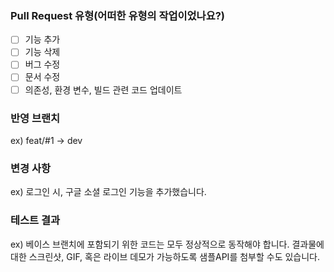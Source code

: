 ### Pull Request 유형(어떠한 유형의 작업이었나요?)
- [ ] 기능 추가
- [ ] 기능 삭제
- [ ] 버그 수정
- [ ] 문서 수정
- [ ] 의존성, 환경 변수, 빌드 관련 코드 업데이트

### 반영 브랜치
ex) feat/#1 -> dev

### 변경 사항
ex) 로그인 시, 구글 소셜 로그인 기능을 추가했습니다.

### 테스트 결과
ex) 베이스 브랜치에 포함되기 위한 코드는 모두 정상적으로 동작해야 합니다. 결과물에 대한 스크린샷, GIF, 혹은 라이브 데모가 가능하도록 샘플API를 첨부할 수도 있습니다.
